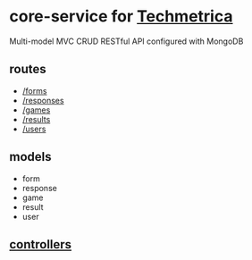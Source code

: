 # core-service for [Techmetrica](https://github.com/techmetrica/techmetrica-docs)

Multi-model MVC CRUD RESTful API configured with MongoDB

## routes

- [/forms](./src/routes/form.router.js.md)
- [/responses](./src/routes/response.router.js.md)
- [/games](./src/routes/response.router.js.md)
- [/results](./src/routes/result.router.js.md)
- [/users](./src/routes/user.router.js.md)

## models

- form
- response
- game
- result
- user

## [controllers](./src/controllers/)

